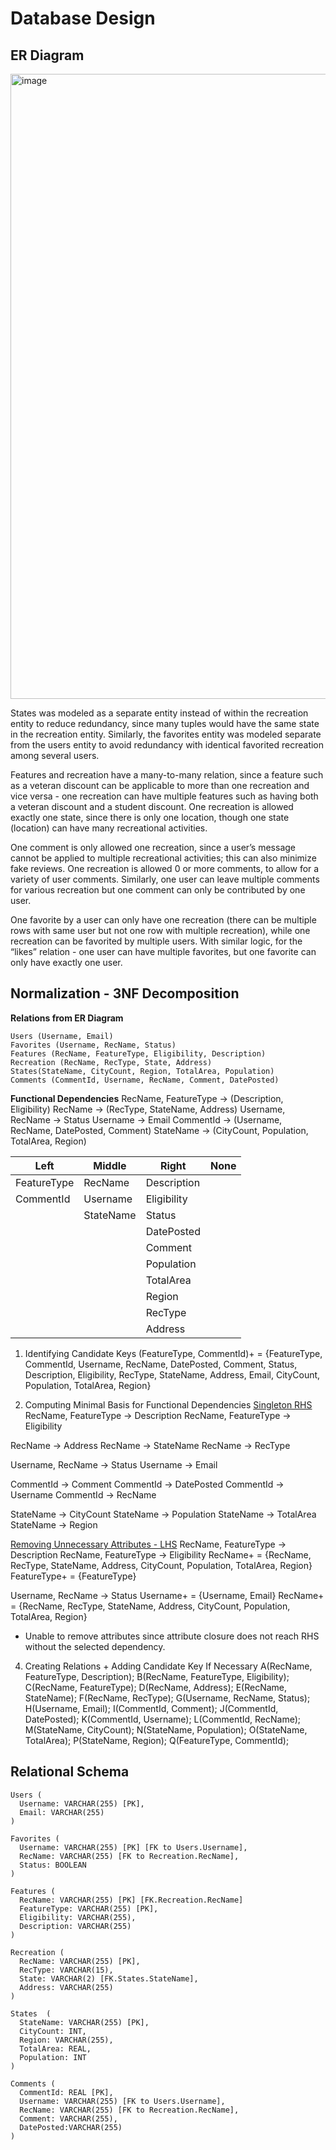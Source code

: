 # Database Design

## ER Diagram
<img width="1000" alt="image" src="https://github.com/user-attachments/assets/7305de88-019f-482e-8c92-778b36069d14">

States was modeled as a separate entity instead of within the recreation entity to reduce redundancy, since many tuples would have the same state in the recreation entity. Similarly, the favorites entity was modeled separate from the users entity to avoid redundancy with identical favorited recreation among several users. 

Features and recreation have a many-to-many relation, since a feature such as a veteran discount can be applicable to more than one recreation and vice versa - one recreation can have multiple features such as having both a veteran discount and a student discount. One recreation is allowed exactly one state, since there is only one location, though one state (location) can have many recreational activities.

One comment is only allowed one recreation, since a user’s message cannot be applied to multiple recreational activities; this can also minimize fake reviews. One recreation is allowed 0 or more comments, to allow for a variety of user comments. Similarly, one user can leave multiple comments for various recreation but one comment can only be contributed by one user. 


One favorite by a user can only have one recreation (there can be multiple rows with same user but not one row with multiple recreation), while one recreation can be favorited by multiple users. With similar logic, for the “likes” relation - one user can have multiple favorites, but one favorite can only have exactly one user.

## Normalization - 3NF Decomposition
**Relations from ER Diagram**
```
Users (Username, Email)
Favorites (Username, RecName, Status)
Features (RecName, FeatureType, Eligibility, Description)
Recreation (RecName, RecType, State, Address)
States(StateName, CityCount, Region, TotalArea, Population)
Comments (CommentId, Username, RecName, Comment, DatePosted)
```

**Functional Dependencies**
RecName, FeatureType → (Description, Eligibility) 
RecName → (RecType, StateName, Address) 
Username, RecName → Status 
Username → Email 
CommentId → (Username, RecName, DatePosted, Comment) 
StateName → (CityCount, Population, TotalArea, Region)

| Left | Middle | Right | None |
| ---- | ---- | ---- | ---- |
| FeatureType | RecName | Description |  |
| CommentId | Username | Eligibility |  |
|  | StateName | Status |  |
|  |  | DatePosted |  |
|  |  | Comment |  |
|  |  | Population |  |
|  |  | TotalArea |  |
|  |  | Region |  |
|  |  | RecType |  |
|  |  | Address |  |

1. Identifying Candidate Keys
(FeatureType, CommentId)+ = {FeatureType, CommentId, Username, RecName, DatePosted, Comment, Status, Description, Eligibility, RecType, StateName, Address, Email, CityCount, Population, TotalArea, Region}

2. Computing Minimal Basis for Functional Dependencies
<u>Singleton RHS</u>
RecName, FeatureType → Description
RecName, FeatureType → Eligibility

RecName → Address 
RecName → StateName
RecName → RecType

Username, RecName → Status 
Username → Email 

CommentId → Comment
CommentId → DatePosted
CommentId → Username
CommentId → RecName

StateName → CityCount
StateName → Population
StateName → TotalArea
StateName → Region

<u>Removing Unnecessary Attributes - LHS</u>
RecName, FeatureType → Description
RecName, FeatureType → Eligibility
RecName+ = {RecName, RecType, StateName, Address, CityCount, Population, TotalArea, Region}
FeatureType+ = {FeatureType}

Username, RecName → Status 
Username+ = {Username, Email}
RecName+ = {RecName, RecType, StateName, Address, CityCount, Population, TotalArea, Region}

- Unable to remove attributes since attribute closure does not reach RHS without the selected dependency.

4. Creating Relations + Adding Candidate Key If Necessary
A(RecName, FeatureType, Description);
B(RecName, FeatureType, Eligibility);
C(RecName, FeatureType);
D(RecName, Address);
E(RecName, StateName);
F(RecName, RecType);
G(Username, RecName, Status);
H(Username, Email);
I(CommentId, Comment);
J(CommentId, DatePosted);
K(CommentId, Username);
L(CommentId, RecName);
M(StateName, CityCount);
N(StateName, Population);
O(StateName, TotalArea);
P(StateName, Region);
Q(FeatureType, CommentId);

## Relational Schema
```
Users (
  Username: VARCHAR(255) [PK],
  Email: VARCHAR(255)
)

Favorites (
  Username: VARCHAR(255) [PK] [FK to Users.Username],
  RecName: VARCHAR(255) [FK to Recreation.RecName],
  Status: BOOLEAN
)

Features (
  RecName: VARCHAR(255) [PK] [FK.Recreation.RecName]
  FeatureType: VARCHAR(255) [PK],
  Eligibility: VARCHAR(255),
  Description: VARCHAR(255)
)

Recreation (
  RecName: VARCHAR(255) [PK],
  RecType: VARCHAR(15),
  State: VARCHAR(2) [FK.States.StateName],
  Address: VARCHAR(255)
)

States  (
  StateName: VARCHAR(255) [PK],
  CityCount: INT,
  Region: VARCHAR(255),
  TotalArea: REAL,
  Population: INT
)

Comments (
  CommentId: REAL [PK],
  Username: VARCHAR(255) [FK to Users.Username],
  RecName: VARCHAR(255) [FK to Recreation.RecName],
  Comment: VARCHAR(255),
  DatePosted:VARCHAR(255)
)
```
